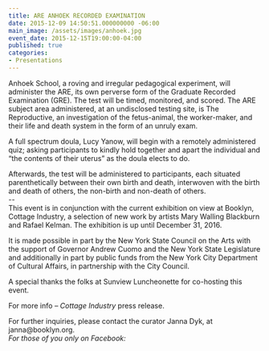 ```yaml
---
title: ARE ANHOEK RECORDED EXAMINATION
date: 2015-12-09 14:50:51.000000000 -06:00
main_image: /assets/images/anhoek.jpg
event_date: 2015-12-15T19:00:00-04:00
published: true
categories:
- Presentations
---
```

<p>Anhoek School, a roving and irregular pedagogical experiment, will administer the ARE, its own perverse form of the Graduate Recorded Examination (GRE). The test will be timed, monitored, and scored. The ARE subject area administered, at an undisclosed testing site, is The Reproductive, an investigation of the fetus-animal, the worker-maker, and their life and death system in the form of an unruly exam.</p>
<p>A full spectrum doula, Lucy Yanow, will begin with a remotely administered quiz; asking participants to kindly hold together and apart the individual and “the contents of their uterus” as the doula elects to do.</p>
<p>Afterwards, the test will be administered to participants, each situated parenthetically between their own birth and death, interwoven with the birth and death of others, the non-birth and non-death of others.<br />
--<br />
This event is in conjunction with the current exhibition on view at Booklyn, Cottage Industry, a selection of new work by artists Mary Walling Blackburn and Rafael Kelman. The exhibition is up until December 31, 2016.</p>
<p>It is made possible in part by the New York State Council on the Arts with the support of Governor Andrew Cuomo and the New York State Legislature and additionally in part by public funds from the New York City Department of Cultural Affairs, in partnership with the City Council.</p>
<p>A special thanks the folks at Sunview Luncheonette for co-hosting this event.</p>
<p>For more info – <em>Cottage Industry</em> press release.</p>
<p>For further inquiries, please contact the curator Janna Dyk, at janna@booklyn.org.<br />
<em>For those of you only on Facebook:</em></p>
